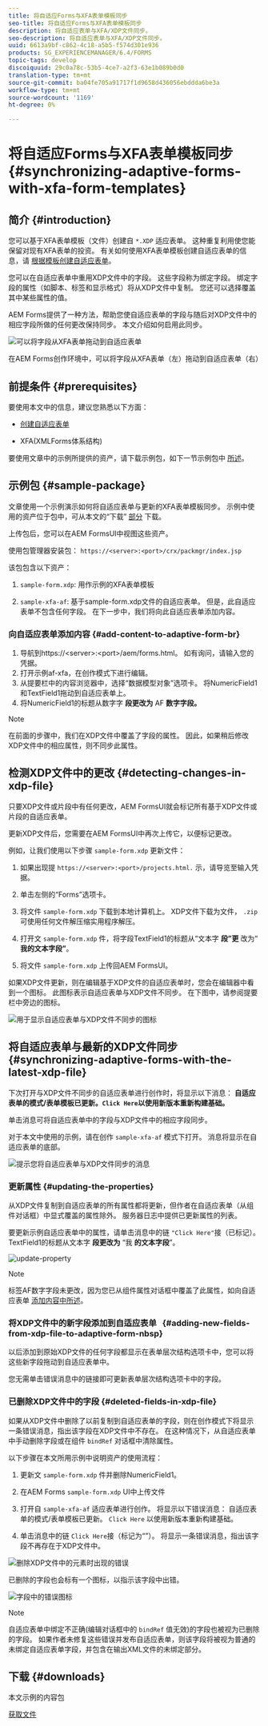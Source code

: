 ```yaml
---
title: 将自适应Forms与XFA表单模板同步
seo-title: 将自适应Forms与XFA表单模板同步
description: 将自适应表单与XFA/XDP文件同步。
seo-description: 将自适应表单与XFA/XDP文件同步。
uuid: 6613a9bf-c862-4c18-a5b5-f574d301e936
products: SG_EXPERIENCEMANAGER/6.4/FORMS
topic-tags: develop
discoiquuid: 29c0a78c-53b5-4ce7-a2f3-63e1b089b0d0
translation-type: tm+mt
source-git-commit: ba04fe705a91717f1d9658d436056ebddda6be3a
workflow-type: tm+mt
source-wordcount: '1169'
ht-degree: 0%

---
```



# 将自适应Forms与XFA表单模板同步 {#synchronizing-adaptive-forms-with-xfa-form-templates}

## 简介 {#introduction}

您可以基于XFA表单模板（文件）创建自 `*.XDP` 适应表单。 这种重复利用使您能保留对现有XFA表单的投资。 有关如何使用XFA表单模板创建自适应表单的信息，请 [根据模板创建自适应表单](/help/forms/using/creating-adaptive-form.md#p-create-an-adaptive-form-based-on-an-xfa-form-template-p)。

您可以在自适应表单中重用XDP文件中的字段。 这些字段称为绑定字段。 绑定字段的属性（如脚本、标签和显示格式）将从XDP文件中复制。 您还可以选择覆盖其中某些属性的值。

AEM Forms提供了一种方法，帮助您使自适应表单的字段与随后对XDP文件中的相应字段所做的任何更改保持同步。 本文介绍如何启用此同步。

![可以将字段从XFA表单拖动到自适应表单](assets/drag-drop-xfa.gif.gif)

在AEM Forms创作环境中，可以将字段从XFA表单（左）拖动到自适应表单（右）

## 前提条件 {#prerequisites}

要使用本文中的信息，建议您熟悉以下方面：

* [创建自适应表单](/help/forms/using/creating-adaptive-form.md)

* XFA(XMLForms体系结构)

要使用文章中的示例所提供的资产，请下载示例包，如下一节示例包中 [所述](/help/forms/using/synchronizing-adaptive-forms-xfa.md#p-sample-package-p)。

## 示例包 {#sample-package}

文章使用一个示例演示如何将自适应表单与更新的XFA表单模板同步。 示例中使用的资产位于包中，可从本文的“下载” [部分](/help/forms/using/synchronizing-adaptive-forms-xfa.md#p-downloads-p) 下载。

上传包后，您可以在AEM FormsUI中视图这些资产。

使用包管理器安装包： `https://<server>:<port>/crx/packmgr/index.jsp`

该包包含以下资产：

1. `sample-form.xdp`: 用作示例的XFA表单模板

1. `sample-xfa-af`: 基于sample-form.xdp文件的自适应表单。 但是，此自适应表单不包含任何字段。 在下一步中，我们将向此自适应表单添加内容。

### 向自适应表单添加内容 {#add-content-to-adaptive-form-br}

1. 导航到https://&lt;server>:&lt;port>/aem/forms.html。 如有询问，请输入您的凭据。
1. 打开示例af-xfa，在创作模式下进行编辑。
1. 从提要栏中的内容浏览器中，选择“数据模型对象”选项卡。 将NumericField1和TextField1拖动到自适应表单上。
1. 将NumericField1的标题从数字字 **段更改为** AF **数字字段。**

>[!NOTE]
>
>在前面的步骤中，我们在XDP文件中覆盖了字段的属性。 因此，如果稍后修改XDP文件中的相应属性，则不同步此属性。

## 检测XDP文件中的更改 {#detecting-changes-in-xdp-file}

只要XDP文件或片段中有任何更改，AEM FormsUI就会标记所有基于XDP文件或片段的自适应表单。

更新XDP文件后，您需要在AEM FormsUI中再次上传它，以便标记更改。

例如，让我们使用以下步骤 `sample-form.xdp` 更新文件：

1. 如果出现提 `https://<server>:<port>/projects.html.` 示，请导览至输入凭据。
1. 单击左侧的“Forms”选项卡。
1. 将文件 `sample-form.xdp` 下载到本地计算机上。 XDP文件下载为文件， `.zip` 可使用任何文件解压缩实用程序解压。

1. 打开文 `sample-form.xdp` 件，将字段TextField1的标题从“文本字 **段”更** 改为“ **我的文本字段”**。

1. 将文件 `sample-form.xdp` 上传回AEM FormsUI。

如果XDP文件更新，则在编辑基于XDP文件的自适应表单时，您会在编辑器中看到一个图标。 此图标表示自适应表单与XDP文件不同步。 在下图中，请参阅提要栏中旁边的图标。

![用于显示自适应表单与XDP文件不同步的图标](assets/sync-af-xfa.png)

## 将自适应表单与最新的XDP文件同步 {#synchronizing-adaptive-forms-with-the-latest-xdp-file}

下次打开与XDP文件不同步的自适应表单进行创作时，将显示以下消息：
**自适应表单的模式/表单模板已更新。`Click Here`以使用新版本重新构建基础。**

单击消息可将自适应表单中的字段与XDP文件中的相应字段同步。

对于本文中使用的示例，请在创作 `sample-xfa-af` 模式下打开。 消息将显示在自适应表单的底部。

![提示您将自适应表单与XDP文件同步的消息](assets/sync-af-xfa-1.png)

### 更新属性 {#updating-the-properties}

从XDP文件复制到自适应表单的所有属性都将更新，但作者在自适应表单（从组件对话框）中显式覆盖的属性除外。 服务器日志中提供已更新属性的列表。

要更新示例自适应表单中的属性，请单击消息中的链 `"Click Here"`接（已标记）。 TextField1的标题从文本字 **段更改为** “我 **的文本字段**”。

![update-property](assets/update-property.png)

>[!NOTE]
>
>标签AF数字字段未更改，因为您已从组件属性对话框中覆盖了此属性，如向自适应表单 [添加内容中所述](#p-add-content-to-adaptive-form-br-p)。

### 将XDP文件中的新字段添加到自适应表单   {#adding-new-fields-from-xdp-file-to-adaptive-form-nbsp}

以后添加到原始XDP文件的任何字段都显示在表单层次结构选项卡中，您可以将这些新字段拖动到自适应表单中。

您无需单击错误消息中的链接即可更新表单层次结构选项卡中的字段。

### 已删除XDP文件中的字段 {#deleted-fields-in-xdp-file}

如果从XDP文件中删除了以前复制到自适应表单的字段，则在创作模式下将显示一条错误消息，指出该字段在XDP文件中不存在。 在这种情况下，从自适应表单中手动删除字段或在组件 `bindRef` 对话框中清除属性。

以下步骤在本文所用示例中说明资产的使用流程：

1. 更新文 `sample-form.xdp` 件并删除NumericField1。
1. 在AEM Forms `sample-form.xdp` UI中上传文件
1. 打开自 `sample-xfa-af` 适应表单进行创作。 将显示以下错误消息： 自适应表单的模式/表单模板已更新。 `Click Here` 以使用新版本重新构建基础。

1. 单击消息中的链 `Click Here`接（标记为“”）。 将显示一条错误消息，指出该字段不再存在于XDP文件中。

![删除XDP文件中的元素时出现的错误](assets/no-element-xdp.png)

已删除的字段也会标有一个图标，以指示该字段中出错。

![字段中的错误图标](assets/error-field.png)

>[!NOTE]
>
>自适应表单中绑定不正确(编辑对话框中的 `bindRef` 值无效)的字段也被视为已删除的字段。 如果作者未修复这些错误并发布自适应表单，则该字段将被视为普通的未绑定自适应表单字段，并包含在输出XML文件的未绑定部分。

## 下载 {#downloads}

本文示例的内容包

[获取文件](assets/sample-xfa-af-sync-1.0.zip)
